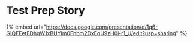 # Test Prep Story



{% embed url="https://docs.google.com/presentation/d/1q6-GIQFEetFDhqW1xBUYlm0Fhbm2DxEqU9zH0i-r1_U/edit?usp=sharing" %}
